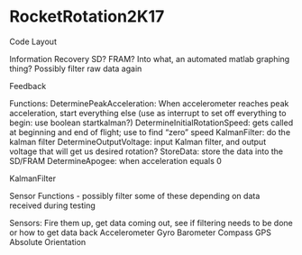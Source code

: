 # RocketRotation2K17
Code Layout


Information Recovery
SD?
FRAM?
Into what, an automated matlab graphing thing?
Possibly filter raw data again 


Feedback


Functions: 
DeterminePeakAcceleration: When accelerometer reaches peak acceleration, start everything else (use as interrupt to set off everything to begin: use boolean startkalman?)
DetermineInitialRotationSpeed: gets called at beginning and end of flight; use to find “zero” speed
KalmanFilter: do the kalman filter
DetermineOutputVoltage: input Kalman filter, and output voltage that will get us desired rotation?
StoreData: store the data into the SD/FRAM
DetermineApogee: when acceleration equals 0


KalmanFilter


Sensor Functions - possibly filter some of these depending on data received during testing 


Sensors: Fire them up, get data coming out, see if filtering needs to be done or how to get data back
Accelerometer
Gyro
Barometer
Compass
GPS
Absolute Orientation
